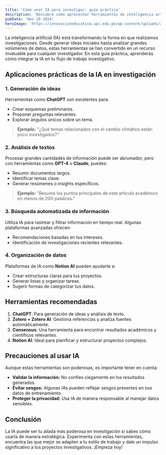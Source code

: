 ```yaml
---
title: 'Cómo usar IA para investigar: guía práctica'
description: 'Descubre cómo aprovechar herramientas de inteligencia artificial como ChatGPT y otros modelos avanzados para potenciar tu investigación.'
pubDate: 'Nov 20 2024'
heroImage: 'https://innovacioneducativa.upc.edu.pe/wp-content/uploads/2023/09/GEN-IA-UNESCO-1089x532.png'
---
```


La inteligencia artificial (IA) está transformando la forma en que realizamos investigaciones. Desde generar ideas iniciales hasta analizar grandes volúmenes de datos, estas herramientas se han convertido en un recurso invaluable para cualquier investigador. En esta guía práctica, aprenderás cómo integrar la IA en tu flujo de trabajo investigativo.  

## Aplicaciones prácticas de la IA en investigación  

### 1. **Generación de ideas**  
Herramientas como **ChatGPT** son excelentes para:  
- Crear esquemas preliminares.  
- Proponer preguntas relevantes.  
- Explorar ángulos únicos sobre un tema.  

> **Ejemplo:** "¿Qué temas relacionados con el cambio climático están poco investigados?"  

### 2. **Análisis de textos**  
Procesar grandes cantidades de información puede ser abrumador, pero con herramientas como **GPT-4** o **Claude**, puedes:  
- Resumir documentos largos.  
- Identificar temas clave.  
- Generar resúmenes o insights específicos.  

> **Ejemplo:** "Resume los puntos principales de este artículo académico en menos de 200 palabras."  

### 3. **Búsqueda automatizada de información**  
Utiliza IA para rastrear y filtrar información en tiempo real. Algunas plataformas avanzadas ofrecen:  
- Recomendaciones basadas en tus intereses.  
- Identificación de investigaciones recientes relevantes.  

### 4. **Organización de datos**  
Plataformas de IA como **Notion AI** pueden ayudarte a:  
- Crear estructuras claras para tus proyectos.  
- Generar listas y organizar tareas.  
- Sugerir formas de categorizar tus datos.  

## Herramientas recomendadas  

1. **ChatGPT**: Para generación de ideas y análisis de texto.  
2. **Zotero + Zotero AI**: Gestiona referencias y analiza fuentes automáticamente.  
3. **Consensus**: Una herramienta para encontrar resultados académicos y científicos relevantes.  
4. **Notion AI**: Ideal para planificar y estructurar proyectos complejos.  

## Precauciones al usar IA  

Aunque estas herramientas son poderosas, es importante tener en cuenta:  
- **Validar la información:** No confíes ciegamente en los resultados generados.  
- **Evitar sesgos:** Algunas IAs pueden reflejar sesgos presentes en sus datos de entrenamiento.  
- **Proteger la privacidad:** Usa IA de manera responsable al manejar datos sensibles.  

## Conclusión  

La IA puede ser tu aliada más poderosa en investigación si sabes cómo usarla de manera estratégica. Experimenta con estas herramientas, encuentra las que mejor se adapten a tu estilo de trabajo y dale un impulso significativo a tus proyectos investigativos. ¡Empieza hoy!  
